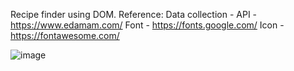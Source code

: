 Recipe finder using DOM.
Reference:
 Data collection - API - https://www.edamam.com/
 Font - https://fonts.google.com/
 Icon - https://fontawesome.com/

![image](https://github.com/Vidhya0501/Day20Task15FSD_RecipeFinder_Vidhya/assets/136892823/fea92b2a-1900-4c43-b033-451821e7f007)
